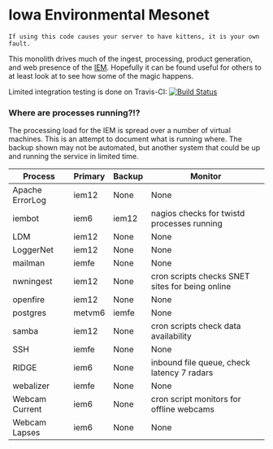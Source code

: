 # Iowa Environmental Mesonet

    If using this code causes your server to have kittens, it is your own fault.

This monolith drives much of the ingest, processing, product generation, and
web presence of the [IEM](https://mesonet.agron.iastate.edu).  Hopefully it can
be found useful for others to at least look at to see how some of the magic happens.

Limited integration testing is done on Travis-CI: [![Build Status](https://travis-ci.org/akrherz/iem.svg)](https://travis-ci.org/akrherz/iem)

### Where are processes running?!?

The processing load for the IEM is spread over a number of virtual machines.
This is an attempt to document what is running where.  The backup shown may not
be automated, but another system that could be up and running the service in
limited time.

Process | Primary | Backup | Monitor
------- | ------- | ------ | -------
Apache ErrorLog | iem12 | None | None
iembot  | iem6    | iem12  | nagios checks for twistd processes running
LDM | iem12 | None | None
LoggerNet | iem12 | None | None
mailman | iemfe | None | None
nwningest | iem12 | None    | cron scripts checks SNET sites for being online
openfire | iem12 | None     | None
postgres | metvm6 | iemfe  | None
samba | iem12 | None | cron scripts check data availability
SSH | iemfe | None | None
RIDGE   | iem6    | None    | inbound file queue, check latency 7 radars
webalizer | iemfe | None | None
Webcam Current | iem6 | None | cron script monitors for offline webcams
Webcam Lapses | iem6 | None | None
